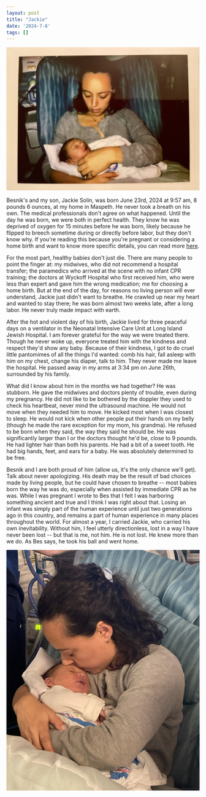 ```yaml
---
layout: post
title: "Jackie"
date: '2024-7-8'
tags: []
---
```


![Jackie](/assets/jackie2.jpeg)

Besnik's and my son, Jackie Solin, was born June 23rd, 2024 at 9:57 am, 8 pounds 6 ounces, at my home in Maspeth. He never took a breath on his own. The medical professionals don't agree on what happened. Until the day he was born, we were both in perfect health. They know he was deprived of oxygen for 15 minutes before he was born, likely because he flipped to breech sometime during or directly before labor, but they don't know why. If you're reading this because you're pregnant or considering a home birth and want to know more specific details, you can read more <a href="https://www.reddit.com/r/homebirth/comments/1dxg26g/a_beautiful_home_birth_and_loss/"> here</a>.

For the most part, healthy babies don't just die. There are many people to point the finger at: my midwives, who did not recommend a hospital transfer; the paramedics who arrived at the scene with no infant CPR training; the doctors at Wyckoff Hospital who first received him, who were less than expert and gave him the wrong medication; me for choosing a home birth. But at the end of the day, for reasons no living person will ever understand, Jackie just didn't want to breathe. He crawled up near my heart and wanted to stay there; he was born almost two weeks late, after a long labor. He never truly made impact with earth.

After the hot and violent day of his birth, Jackie lived for three peaceful days on a ventilator in the Neonatal Intensive Care Unit at Long Island Jewish Hospital. I am forever grateful for the way we were treated there. Though he never woke up, everyone treated him with the kindness and respect they'd show any baby. Because of their kindness, I got to do cruel little pantomimes of all the things I'd wanted: comb his hair, fall asleep with him on my chest, change his diaper, talk to him. They never made me leave the hospital. He passed away in my arms at 3:34 pm on June 26th, surrounded by his family.

What did I know about him in the months we had together? He was stubborn. He gave the midwives and doctors plenty of trouble, even during my pregnancy. He did not like to be bothered by the doppler they used to check his heartbeat, never mind the ultrasound machine. He would not move when they needed him to move. He kicked most when I was closest to sleep. He would not kick when other people put their hands on my belly (though he made the rare exception for my mom, his grandma). He refused to be born when they said, the way they said he should be. He was significantly larger than I or the doctors thought he'd be, close to 9 pounds. He had lighter hair than both his parents. He had a bit of a sweet tooth. He had big hands, feet, and ears for a baby. He was absolutely determined to be free.

Besnik and I are both proud of him (allow us, it's the only chance we'll get). Talk about never apologizing. His death may be the result of bad choices made by living people, but he could have chosen to breathe -- most babies born the way he was do, especially when assisted by immediate CPR as he was. While I was pregnant I wrote to Bes that I felt I was harboring something ancient and true and I think I was right about that. Losing an infant was simply part of the human experience until just two generations ago in this country, and remains a part of human experience in many places throughout the world. For almost a year, I carried Jackie, who carried his own inevitability. Without him, I feel utterly directionless, lost in a way I have never been lost -- but that is me, not him. He is not lost. He knew more than we do. As Bes says, he took his ball and went home. 



![Jackie](/assets/jackie3.JPG)
